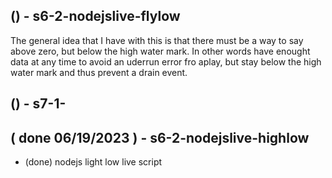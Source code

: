 
<!-- NODEJS LIVE SCRIPT SECTION -->
## () - s6-2-nodejslive-flylow

The general idea that I have with this is that there must be a way to say above zero, but below the high water mark.
In other words have enought data at any time to avoid an uderrun error fro aplay, but stay below the high water mark
and thus prevent a drain event.


<!-- DONE -->

## () - s7-1-

## ( done 06/19/2023 ) - s6-2-nodejslive-highlow
* (done) nodejs light low live script